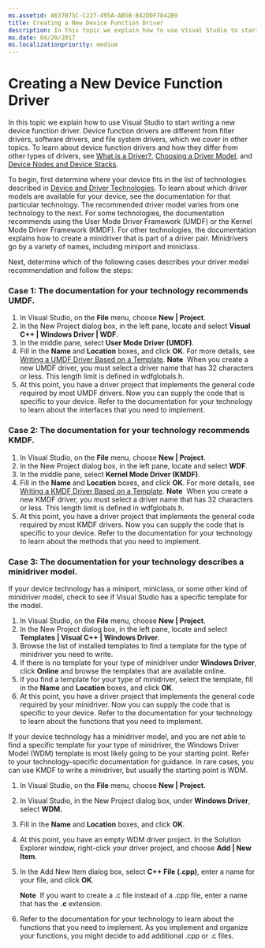 ```yaml
---
ms.assetid: A637B75C-C227-495A-AB5B-B42DDF7842B9
title: Creating a New Device Function Driver
description: In this topic we explain how to use Visual Studio to start writing a new device function driver.
ms.date: 04/20/2017
ms.localizationpriority: medium
---
```


# Creating a New Device Function Driver

In this topic we explain how to use Visual Studio to start writing a new device function driver. Device function drivers are different from filter drivers, software drivers, and file system drivers, which we cover in other topics. To learn about device function drivers and how they differ from other types of drivers, see [What is a Driver?](../gettingstarted/what-is-a-driver-.md), [Choosing a Driver Model](../gettingstarted/choosing-a-driver-model.md), and [Device Nodes and Device Stacks](../gettingstarted/device-nodes-and-device-stacks.md).

To begin, first determine where your device fits in the list of technologies described in [Device and Driver Technologies](../index.yml). To learn about which driver models are available for your device, see the documentation for that particular technology. The recommended driver model varies from one technology to the next. For some technologies, the documentation recommends using the User Mode Driver Framework (UMDF) or the Kernel Mode Driver Framework (KMDF). For other technologies, the documentation explains how to create a minidriver that is part of a driver pair. Minidrivers go by a variety of names, including miniport and miniclass.

Next, determine which of the following cases describes your driver model recommendation and follow the steps:

### <span id="Case_1__The_documentation_for_your_technology_recommends_UMDF."></span><span id="case_1__the_documentation_for_your_technology_recommends_umdf."></span><span id="CASE_1__THE_DOCUMENTATION_FOR_YOUR_TECHNOLOGY_RECOMMENDS_UMDF."></span>Case 1: The documentation for your technology recommends UMDF.

1.  In Visual Studio, on the **File** menu, choose **New | Project**.
2.  In the New Project dialog box, in the left pane, locate and select **Visual C++ | Windows Driver | WDF**.
3.  In the middle pane, select **User Mode Driver (UMDF)**.
4.  Fill in the **Name** and **Location** boxes, and click **OK**. For more details, see [Writing a UMDF Driver Based on a Template](../gettingstarted/writing-a-umdf-driver-based-on-a-template.md).
    **Note**  When you create a new UMDF driver, you must select a driver name that has 32 characters or less. This length limit is defined in wdfglobals.h.
5.  At this point, you have a driver project that implements the general code required by most UMDF drivers. Now you can supply the code that is specific to your device. Refer to the documentation for your technology to learn about the interfaces that you need to implement.

### <span id="Case_2__The_documentation_for_your_technology_recommends_KMDF."></span><span id="case_2__the_documentation_for_your_technology_recommends_kmdf."></span><span id="CASE_2__THE_DOCUMENTATION_FOR_YOUR_TECHNOLOGY_RECOMMENDS_KMDF."></span>Case 2: The documentation for your technology recommends KMDF.

1.  In Visual Studio, on the **File** menu, choose **New | Project**.
2.  In the New Project dialog box, in the left pane, locate and select **WDF**.
3.  In the middle pane, select **Kernel Mode Driver (KMDF)**.
4.  Fill in the **Name** and **Location** boxes, and click **OK**. For more details, see [Writing a KMDF Driver Based on a Template](../gettingstarted/writing-a-kmdf-driver-based-on-a-template.md).
    **Note**  When you create a new KMDF driver, you must select a driver name that has 32 characters or less. This length limit is defined in wdfglobals.h.
5.  At this point, you have a driver project that implements the general code required by most KMDF drivers. Now you can supply the code that is specific to your device. Refer to the documentation for your technology to learn about the methods that you need to implement.

### <span id="Case_3__The_documentation_for_your_technology_describes_a_minidriver_model."></span><span id="case_3__the_documentation_for_your_technology_describes_a_minidriver_model."></span><span id="CASE_3__THE_DOCUMENTATION_FOR_YOUR_TECHNOLOGY_DESCRIBES_A_MINIDRIVER_MODEL."></span>Case 3: The documentation for your technology describes a minidriver model.

If your device technology has a miniport, miniclass, or some other kind of minidriver model, check to see if Visual Studio has a specific template for the model.

1.  In Visual Studio, on the **File** menu, choose **New | Project**.
2.  In the New Project dialog box, in the left pane, locate and select **Templates | Visual C++ | Windows Driver**.
3.  Browse the list of installed templates to find a template for the type of minidriver you need to write.
4.  If there is no template for your type of minidriver under **Windows Driver**, click **Online** and browse the templates that are available online.
5.  If you find a template for your type of minidriver, select the template, fill in the **Name** and **Location** boxes, and click **OK**.
6.  At this point, you have a driver project that implements the general code required by your minidriver. Now you can supply the code that is specific to your device. Refer to the documentation for your technology to learn about the functions that you need to implement.

If your device technology has a minidriver model, and you are not able to find a specific template for your type of minidriver, the Windows Driver Model (WDM) template is most likely going to be your starting point. Refer to your technology-specific documentation for guidance. In rare cases, you can use KMDF to write a minidriver, but usually the starting point is WDM.

1.  In Visual Studio, on the **File** menu, choose **New | Project**.
2.  In Visual Studio, in the New Project dialog box, under **Windows Driver**, select **WDM.**
3.  Fill in the **Name** and **Location** boxes, and click **OK**.
4.  At this point, you have an empty WDM driver project. In the Solution Explorer window, right-click your driver project, and choose **Add | New Item**.
5.  In the Add New Item dialog box, select **C++ File (.cpp)**, enter a name for your file, and click **OK**.

    **Note**  If you want to create a .c file instead of a .cpp file, enter a name that has the **.c** extension.
6.  Refer to the documentation for your technology to learn about the functions that you need to implement. As you implement and organize your functions, you might decide to add additional .cpp or .c files.

 

